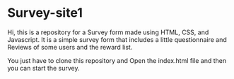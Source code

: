 # Survey-site1
Hi, this is a repository for a Survey form made using HTML, CSS, and Javascript. 
It is a simple survey form that includes a little questionnaire and Reviews of some users and the reward list.

You just have to clone this repository and Open the index.html file and then you can start the survey.
